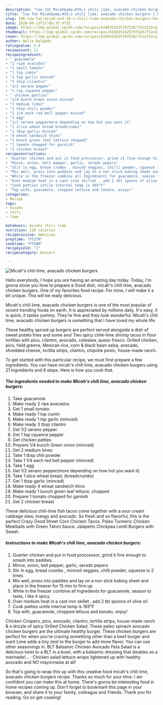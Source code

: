 ```yaml
---
description: "low fat Micah&amp;#39;s chili lime, avacado chicken burgers | how to make the best Micah&amp;#39;s chili lime, avacado chicken burgers"
title: "low fat Micah&amp;#39;s chili lime, avacado chicken burgers | how to make the best Micah&amp;#39;s chili lime, avacado chicken burgers"
slug: 196-low-fat-micah-and-39-s-chili-lime-avacado-chicken-burgers-how-to-make-the-best-micah-and-39-s-chili-lime-avacado-chicken-burgers
date: 2020-09-13T17:05:37.673Z
image: https://img-global.cpcdn.com/recipes/6168351625707520/751x532cq70/micahs-chili-lime-avacado-chicken-burgers-recipe-main-photo.jpg
thumbnail: https://img-global.cpcdn.com/recipes/6168351625707520/751x532cq70/micahs-chili-lime-avacado-chicken-burgers-recipe-main-photo.jpg
cover: https://img-global.cpcdn.com/recipes/6168351625707520/751x532cq70/micahs-chili-lime-avacado-chicken-burgers-recipe-main-photo.jpg
author: Nelle Delgado
ratingvalue: 3.8
reviewcount: 11
recipeingredient:
- " guacamole"
- "2 ripe avacados"
- "1 small tomato"
- "1 tsp cumin"
- "1 tsp garlic minced"
- "3 tbsp cilantro"
- "1/2 serano pepper"
- "1 tsp cayanne pepper"
- " chicken patties"
- "1/4 bunch Green onion minced"
- "2 medium limes"
- "1 tbsp chili powder"
- "1 1/4 each red bell pepper minced"
- "1 egg"
- "1/2 serano peppermore depending on how hot you want it"
- "1 slice wheat bread breadcrumbs"
- "1 tbsp garlic minced"
- "4 wheat sandwich thins"
- "1 bunch green leaf lettuce chopped"
- "1 tomato chopped for garnish"
- "2 chicken breast"
recipeinstructions:
- "Quarter chicken and put in food proccessor, grind it fine enough to smash into paddies."
- "Mince, onion, bell pepper, garlic, serado pepers"
- "Stir in egg, bread crumbs , minced veggies, chilli powder, squeeze in 2  limes"
- "Mix well, press into paddies and lay on a non stick baking sheet and place in the freezer for 15 min to firm up"
- "While in the freezer combine all Ingredients for guacamole, season to taste, I like it spicy."
- "Over medium heat in a cast iron skillet , add 2 tbl spoons of olive oil"
- "Cook patties untile internal temp is 165°F"
- "Top with, guacamole, chopped lettuce and tomato, enjoy!"
categories:
- Recipe
tags:
- micahs
- chili
- lime

katakunci: micahs chili lime 
nutrition: 118 calories
recipecuisine: American
preptime: "PT27M"
cooktime: "PT40M"
recipeyield: "2"
recipecategory: Dessert

---
```



![Micah&#39;s chili lime, avacado chicken burgers](https://img-global.cpcdn.com/recipes/6168351625707520/751x532cq70/micahs-chili-lime-avacado-chicken-burgers-recipe-main-photo.jpg)

Hello everybody, I hope you are having an amazing day today. Today, I'm gonna show you how to prepare a Good dish, micah&#39;s chili lime, avacado chicken burgers. One of my favorites food recipe. For mine, I will make it a bit unique. This will be really delicious.

Micah&#39;s chili lime, avacado chicken burgers is one of the most popular of recent trending foods on earth. It is appreciated by millions daily. It's easy, it is quick, it tastes yummy. They're fine and they look wonderful. Micah&#39;s chili lime, avacado chicken burgers is something that I have loved my whole life.

These healthy spiced up burgers are perfect served alongside a dish of sweet potato fries and some avo! Two spicy chile-lime shrimp tacos in flour tortillas with pico, cilantro, avocado, coleslaw, queso fresco. Grilled chicken, pico, field greens, Mexican rice, corn &amp; black bean salsa, avocado, shredded cheese, tortilla strips, cilantro, chipotle pesto, house-made ranch.


To get started with this particular recipe, we must first prepare a few ingredients. You can have micah&#39;s chili lime, avacado chicken burgers using 21 ingredients and 8 steps. Here is how you cook that.

<!--inarticleads1-->

##### The ingredients needed to make Micah&#39;s chili lime, avacado chicken burgers:

1. Take  guacamole
1. Make ready 2 ripe avacados
1. Get 1 small tomato
1. Make ready 1 tsp cumin
1. Make ready 1 tsp garlic (minced)
1. Make ready 3 tbsp cilantro
1. Get 1/2 serano pepper
1. Get 1 tsp cayanne pepper
1. Get  chicken patties
1. Prepare 1/4 bunch Green onion (minced)
1. Get 2 medium limes
1. Take 1 tbsp chili powder
1. Take 1 1/4 each red bell pepper (minced)
1. Take 1 egg
1. Get 1/2 serano pepper(more depending on how hot you want it)
1. Take 1 slice wheat bread, (breadcrumbs)
1. Get 1 tbsp garlic (minced)
1. Make ready 4 wheat sandwich thins
1. Make ready 1 bunch green leaf lettuce, chopped
1. Prepare 1 tomato chopped for garnish
1. Get 2 chicken breast


These delicious chili-lime fish tacos come together with a sour cream cabbage slaw, mango and avocado. So fresh and so flavorful, this is the perfect Crazy Good Street Corn Chicken Tacos. Paleo Turmeric Chicken Meatballs with Green Tahini Sauce. Jalapeño Chickpea Lentil Burgers with Sweet. 

<!--inarticleads2-->

##### Instructions to make Micah&#39;s chili lime, avacado chicken burgers:

1. Quarter chicken and put in food proccessor, grind it fine enough to smash into paddies.
1. Mince, onion, bell pepper, garlic, serado pepers
1. Stir in egg, bread crumbs , minced veggies, chilli powder, squeeze in 2  limes
1. Mix well, press into paddies and lay on a non stick baking sheet and place in the freezer for 15 min to firm up
1. While in the freezer combine all Ingredients for guacamole, season to taste, I like it spicy.
1. Over medium heat in a cast iron skillet , add 2 tbl spoons of olive oil
1. Cook patties untile internal temp is 165°F
1. Top with, guacamole, chopped lettuce and tomato, enjoy!


Chicken Crispers, pico, avocado, cilantro, tortilla strips, house-made ranch &amp; a drizzle of spicy Grilled Chicken Salad. These paleo spinach avocado chicken burgers are the ultimate healthy burger. These chicken burgers are perfect for when you&#39;re craving something other than a beef burger and want Lime adds a tiny zest to the burger to add more flavor. You can use other seasonings in. BLT Balsamic Chicken Avocado Feta Salad is a delicious twist to a BLT in a bowl, with a balsamic dressing that doubles as a marinade!… · Chicken salad lettuce wraps lightened up with healthy avocado and NO mayonnaise at all! 

So that's going to wrap this up with this creative food micah&#39;s chili lime, avacado chicken burgers recipe. Thanks so much for your time. I am confident you can make this at home. There's gonna be interesting food in home recipes coming up. Don't forget to bookmark this page in your browser, and share it to your family, colleague and friends. Thank you for reading. Go on get cooking!
